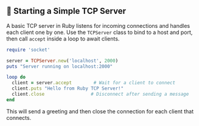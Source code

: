 ## 🚀 Starting a Simple TCP Server

A basic TCP server in Ruby listens for incoming connections and handles each client one by one. Use the `TCPServer` class to bind to a host and port, then call `accept` inside a loop to await clients.

```ruby
require 'socket'

server = TCPServer.new('localhost', 2000)
puts "Server running on localhost:2000"

loop do
  client = server.accept        # Wait for a client to connect
  client.puts "Hello from Ruby TCP Server!"
  client.close                 # Disconnect after sending a message
end
```

This will send a greeting and then close the connection for each client that connects.
